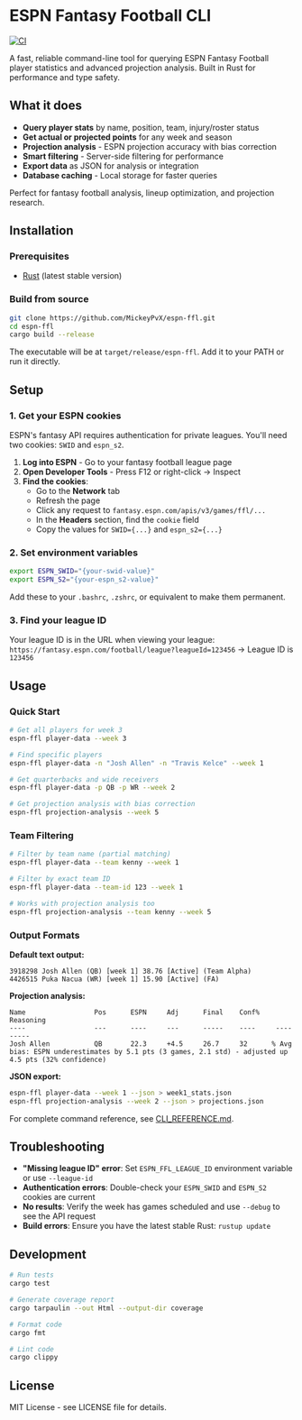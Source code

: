 # ESPN Fantasy Football CLI

[![CI](https://github.com/MickeyPvX/espn-ffl/workflows/CI/badge.svg)](https://github.com/MickeyPvX/espn-ffl/actions/workflows/ci.yml)

A fast, reliable command-line tool for querying ESPN Fantasy Football player statistics and advanced projection analysis. Built in Rust for performance and type safety.

## What it does

- **Query player stats** by name, position, team, injury/roster status
- **Get actual or projected points** for any week and season
- **Projection analysis** - ESPN projection accuracy with bias correction
- **Smart filtering** - Server-side filtering for performance
- **Export data** as JSON for analysis or integration
- **Database caching** - Local storage for faster queries

Perfect for fantasy football analysis, lineup optimization, and projection research.

## Installation

### Prerequisites

- [Rust](https://rustup.rs/) (latest stable version)

### Build from source

```bash
git clone https://github.com/MickeyPvX/espn-ffl.git
cd espn-ffl
cargo build --release
```

The executable will be at `target/release/espn-ffl`. Add it to your PATH or run it directly.

## Setup

### 1. Get your ESPN cookies

ESPN's fantasy API requires authentication for private leagues. You'll need two cookies: `SWID` and `espn_s2`.

1. **Log into ESPN** - Go to your fantasy football league page
2. **Open Developer Tools** - Press F12 or right-click → Inspect
3. **Find the cookies**:
   - Go to the **Network** tab
   - Refresh the page
   - Click any request to `fantasy.espn.com/apis/v3/games/ffl/...`
   - In the **Headers** section, find the `cookie` field
   - Copy the values for `SWID={...}` and `espn_s2={...}`

### 2. Set environment variables

```bash
export ESPN_SWID="{your-swid-value}"
export ESPN_S2="{your-espn_s2-value}"
```

Add these to your `.bashrc`, `.zshrc`, or equivalent to make them permanent.

### 3. Find your league ID

Your league ID is in the URL when viewing your league:
`https://fantasy.espn.com/football/league?leagueId=123456` → League ID is `123456`

## Usage

### Quick Start

```bash
# Get all players for week 3
espn-ffl player-data --week 3

# Find specific players
espn-ffl player-data -n "Josh Allen" -n "Travis Kelce" --week 1

# Get quarterbacks and wide receivers
espn-ffl player-data -p QB -p WR --week 2

# Get projection analysis with bias correction
espn-ffl projection-analysis --week 5
```

### Team Filtering

```bash
# Filter by team name (partial matching)
espn-ffl player-data --team kenny --week 1

# Filter by exact team ID
espn-ffl player-data --team-id 123 --week 1

# Works with projection analysis too
espn-ffl projection-analysis --team kenny --week 5
```

### Output Formats

**Default text output:**
```text
3918298 Josh Allen (QB) [week 1] 38.76 [Active] (Team Alpha)
4426515 Puka Nacua (WR) [week 1] 15.90 [Active] (FA)
```

**Projection analysis:**
```text
Name                 Pos      ESPN     Adj      Final    Conf%    Reasoning
----                 ---      ----     ---      -----    ----     ---------
Josh Allen           QB       22.3     +4.5     26.7     32      % Avg bias: ESPN underestimates by 5.1 pts (3 games, 2.1 std) - adjusted up 4.5 pts (32% confidence)
```

**JSON export:**
```bash
espn-ffl player-data --week 1 --json > week1_stats.json
espn-ffl projection-analysis --week 2 --json > projections.json
```

For complete command reference, see [CLI_REFERENCE.md](CLI_REFERENCE.md).

## Troubleshooting

- **"Missing league ID" error**: Set `ESPN_FFL_LEAGUE_ID` environment variable or use `--league-id`
- **Authentication errors**: Double-check your `ESPN_SWID` and `ESPN_S2` cookies are current
- **No results**: Verify the week has games scheduled and use `--debug` to see the API request
- **Build errors**: Ensure you have the latest stable Rust: `rustup update`

## Development

```bash
# Run tests
cargo test

# Generate coverage report
cargo tarpaulin --out Html --output-dir coverage

# Format code
cargo fmt

# Lint code
cargo clippy
```

## License

MIT License - see LICENSE file for details.
